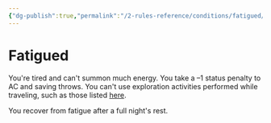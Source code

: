 ```yaml
---
{"dg-publish":true,"permalink":"/2-rules-reference/conditions/fatigued/","noteIcon":""}
---
```


# Fatigued

You're tired and can't summon much energy. You take a –1 status penalty to AC and saving throws. You can't use exploration activities performed while traveling, such as those listed [here](https://2e.aonprd.com/Rules.aspx?ID=471).  
  
You recover from fatigue after a full night's rest.
